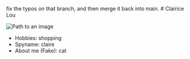fix the typos on that branch, and then merge it back into main. # Clairice Lou

![Path to an image](happiness.jpg)

- Hobbies: shopping 
- Spyname: claire
- About me (Fake): cat
